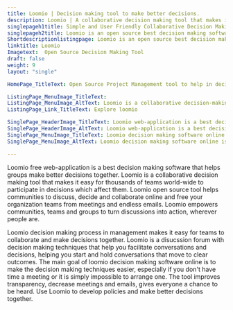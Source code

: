 ```yaml
---
title: Loomio | Decision making tool to make better decisions.
description: Loomio | A collaborative decision making tool that makes it easy for thousands of teams world-wide to participate in decisions which affect them.
singlepageh1title: Simple and User Friendly Collaborative Decision Making Tool
singlepageh2title: Loomio is an open source best decision making software that helps groups to participate and make better decisions together which affect them.
Shortdescriptionlistingpage: Loomio is an open source best decision making software that helps groups to participate and make better decisions together which affect them.
linktitle: Loomio
Imagetext:  Open Source Decision Making Tool 
draft: false
weight: 9
layout: "single"

HomePage_TitleText: Open Source Project Management tool to help in decision making process in management

ListingPage_MenuImage_TitleText: 
ListingPage_MenuImage_AltText: Loomio is a collaborative decision-making tool
ListingPage_Link_TitleText: Explore loomio

SinglePage_HeaderImage_TitleText: Loomio web-application is a best decision making software that helps groups make better decisions together.
SinglePage_HeaderImage_AltText: Loomio web-application is a best decision making software that helps groups make better decisions together.
SinglePage_MenuImage_TitleText: Loomio decision making software online is used by thousands of teams world-wide to increase transparency, decrease meetings and emails
SinglePage_MenuImage_AltText: Loomio decision making software online is used by thousands of teams world-wide to increase transparency, decrease meetings and emails

---
```


Loomio free web-application is a best decision making software that helps groups make better decisions together. Loomio is a collaborative decision making tool that makes it easy for thousands of teams world-wide to participate in decisions which affect them. Loomio open source tool helps communities to discuss, decide and collaborate online and free your organization teams from meetings and endless emails. Loomio empowers communities, teams and groups to turn discussions into action, wherever people are.

Loomio decision making process in management makes it easy for teams to collaborate and make decisions together. Loomio is a disucssion forum with decision making techniques that help you facilitate conversations and decisions, helping you start and hold conversations that move to clear outcomes. The main goal of loomio decision making software online is to make the decision making techniques easier, especially if you don't have time a meeting or it is simply impossible to arrange one. The tool improves transparency, decrease meetings and emails, gives everyone a chance to be heard. Use Loomio to develop policies and make better decisions together.